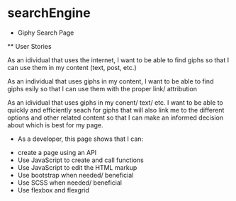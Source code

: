 # searchEngine
* Giphy Search Page

** User Stories

As an idividual that uses the internet, I want to be able to find giphs so that I can use them in my content (text, post, etc.)

As an individual that uses giphs in my content, I want to be able to find giphs esily so that I can use them with the proper link/ attribution

As an idividual that uses giphs in my conent/ text/ etc. I want to be able to quickly and efficiently seach for giphs that will also link me to the different options and other related content so that I can make an informed decision about which is best for my page. 

* As a developer, this page shows that I can: 

- create a page using an API
- Use JavaScript to create and call functions
- Use JavaScript to edit the HTML markup
- Use bootstrap when needed/ beneficial
- Use SCSS when needed/ beneficial
- Use flexbox and flexgrid